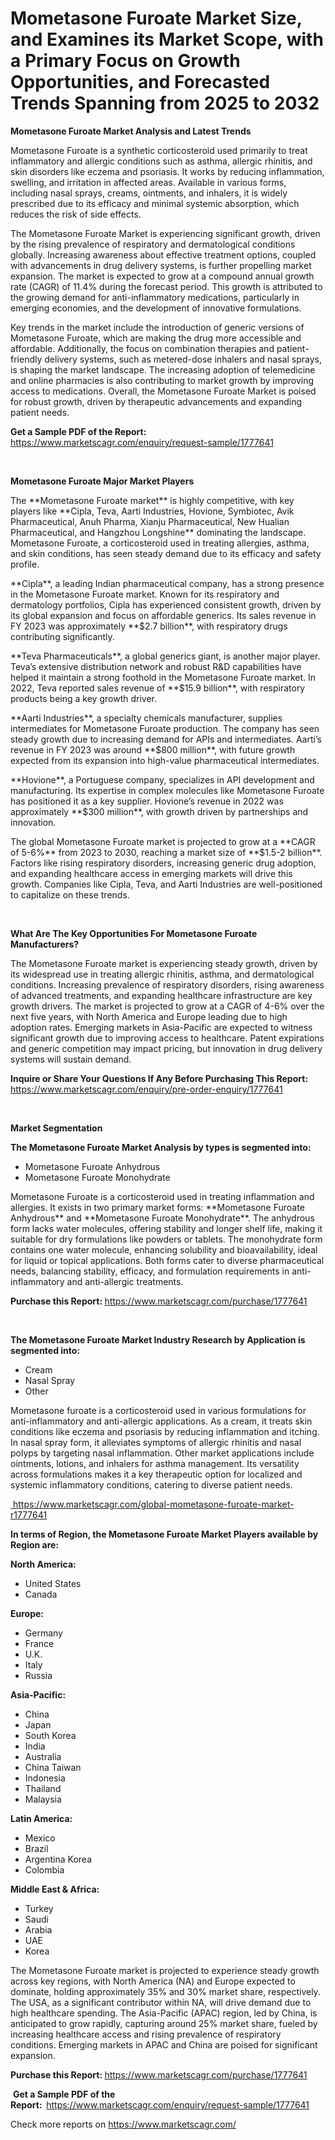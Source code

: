 <p><h1>Mometasone Furoate Market Size, and Examines its Market Scope, with a Primary Focus on Growth Opportunities, and Forecasted Trends Spanning from 2025 to 2032</h1></p><p><strong>Mometasone Furoate Market Analysis and Latest Trends</strong></p>
<p><p>Mometasone Furoate is a synthetic corticosteroid used primarily to treat inflammatory and allergic conditions such as asthma, allergic rhinitis, and skin disorders like eczema and psoriasis. It works by reducing inflammation, swelling, and irritation in affected areas. Available in various forms, including nasal sprays, creams, ointments, and inhalers, it is widely prescribed due to its efficacy and minimal systemic absorption, which reduces the risk of side effects.</p><p>The Mometasone Furoate Market is experiencing significant growth, driven by the rising prevalence of respiratory and dermatological conditions globally. Increasing awareness about effective treatment options, coupled with advancements in drug delivery systems, is further propelling market expansion. The market is expected to grow at a compound annual growth rate (CAGR) of 11.4% during the forecast period. This growth is attributed to the growing demand for anti-inflammatory medications, particularly in emerging economies, and the development of innovative formulations.</p><p>Key trends in the market include the introduction of generic versions of Mometasone Furoate, which are making the drug more accessible and affordable. Additionally, the focus on combination therapies and patient-friendly delivery systems, such as metered-dose inhalers and nasal sprays, is shaping the market landscape. The increasing adoption of telemedicine and online pharmacies is also contributing to market growth by improving access to medications. Overall, the Mometasone Furoate Market is poised for robust growth, driven by therapeutic advancements and expanding patient needs.</p></p>
<p><strong>Get a Sample PDF of the Report:&nbsp;</strong> <a href="https://www.marketscagr.com/enquiry/request-sample/1777641?utm_campaign=1905&utm_medium=2&utm_source=Github&utm_content=ia&utm_term=26012025&utm_id=mometasone-furoate">https://www.marketscagr.com/enquiry/request-sample/1777641</a></p>
<p>&nbsp;</p>
<p><strong>Mometasone Furoate Major Market Players</strong></p>
<p><p>The **Mometasone Furoate market** is highly competitive, with key players like **Cipla, Teva, Aarti Industries, Hovione, Symbiotec, Avik Pharmaceutical, Anuh Pharma, Xianju Pharmaceutical, New Hualian Pharmaceutical, and Hangzhou Longshine** dominating the landscape. Mometasone Furoate, a corticosteroid used in treating allergies, asthma, and skin conditions, has seen steady demand due to its efficacy and safety profile.</p><p>**Cipla**, a leading Indian pharmaceutical company, has a strong presence in the Mometasone Furoate market. Known for its respiratory and dermatology portfolios, Cipla has experienced consistent growth, driven by its global expansion and focus on affordable generics. Its sales revenue in FY 2023 was approximately **$2.7 billion**, with respiratory drugs contributing significantly.</p><p>**Teva Pharmaceuticals**, a global generics giant, is another major player. Teva’s extensive distribution network and robust R&D capabilities have helped it maintain a strong foothold in the Mometasone Furoate market. In 2022, Teva reported sales revenue of **$15.9 billion**, with respiratory products being a key growth driver.</p><p>**Aarti Industries**, a specialty chemicals manufacturer, supplies intermediates for Mometasone Furoate production. The company has seen steady growth due to increasing demand for APIs and intermediates. Aarti’s revenue in FY 2023 was around **$800 million**, with future growth expected from its expansion into high-value pharmaceutical intermediates.</p><p>**Hovione**, a Portuguese company, specializes in API development and manufacturing. Its expertise in complex molecules like Mometasone Furoate has positioned it as a key supplier. Hovione’s revenue in 2022 was approximately **$300 million**, with growth driven by partnerships and innovation.</p><p>The global Mometasone Furoate market is projected to grow at a **CAGR of 5-6%** from 2023 to 2030, reaching a market size of **$1.5-2 billion**. Factors like rising respiratory disorders, increasing generic drug adoption, and expanding healthcare access in emerging markets will drive this growth. Companies like Cipla, Teva, and Aarti Industries are well-positioned to capitalize on these trends.</p></p>
<p>&nbsp;</p>
<p><strong>What Are The Key Opportunities For Mometasone Furoate Manufacturers?</strong></p>
<p><p>The Mometasone Furoate market is experiencing steady growth, driven by its widespread use in treating allergic rhinitis, asthma, and dermatological conditions. Increasing prevalence of respiratory disorders, rising awareness of advanced treatments, and expanding healthcare infrastructure are key growth drivers. The market is projected to grow at a CAGR of 4-6% over the next five years, with North America and Europe leading due to high adoption rates. Emerging markets in Asia-Pacific are expected to witness significant growth due to improving access to healthcare. Patent expirations and generic competition may impact pricing, but innovation in drug delivery systems will sustain demand.</p></p>
<p><strong>Inquire or Share Your Questions If Any Before Purchasing This Report:</strong> <a href="https://www.marketscagr.com/enquiry/pre-order-enquiry/1777641?utm_campaign=1905&utm_medium=2&utm_source=Github&utm_content=ia&utm_term=26012025&utm_id=mometasone-furoate">https://www.marketscagr.com/enquiry/pre-order-enquiry/1777641</a></p>
<p>&nbsp;</p>
<p><strong>Market Segmentation</strong></p>
<p><strong>The Mometasone Furoate Market Analysis by types is segmented into:</strong></p>
<p><ul><li>Mometasone Furoate Anhydrous</li><li>Mometasone Furoate Monohydrate</li></ul></p>
<p><p>Mometasone Furoate is a corticosteroid used in treating inflammation and allergies. It exists in two primary market forms: **Mometasone Furoate Anhydrous** and **Mometasone Furoate Monohydrate**. The anhydrous form lacks water molecules, offering stability and longer shelf life, making it suitable for dry formulations like powders or tablets. The monohydrate form contains one water molecule, enhancing solubility and bioavailability, ideal for liquid or topical applications. Both forms cater to diverse pharmaceutical needs, balancing stability, efficacy, and formulation requirements in anti-inflammatory and anti-allergic treatments.</p></p>
<p><strong>Purchase this Report:&nbsp;</strong><a href="https://www.marketscagr.com/purchase/1777641?utm_campaign=1905&utm_medium=2&utm_source=Github&utm_content=ia&utm_term=26012025&utm_id=mometasone-furoate">https://www.marketscagr.com/purchase/1777641</a></p>
<p>&nbsp;</p>
<p><strong>The Mometasone Furoate Market Industry Research by Application is segmented into:</strong></p>
<p><ul><li>Cream</li><li>Nasal Spray</li><li>Other</li></ul></p>
<p><p>Mometasone furoate is a corticosteroid used in various formulations for anti-inflammatory and anti-allergic applications. As a cream, it treats skin conditions like eczema and psoriasis by reducing inflammation and itching. In nasal spray form, it alleviates symptoms of allergic rhinitis and nasal polyps by targeting nasal inflammation. Other market applications include ointments, lotions, and inhalers for asthma management. Its versatility across formulations makes it a key therapeutic option for localized and systemic inflammatory conditions, catering to diverse patient needs.</p></p>
<p><a href="https://www.marketscagr.com/global-mometasone-furoate-market-r1777641?utm_campaign=1905&utm_medium=2&utm_source=Github&utm_content=ia&utm_term=26012025&utm_id=mometasone-furoate">&nbsp;https://www.marketscagr.com/global-mometasone-furoate-market-r1777641</a></p>
<p><strong>In terms of Region, the Mometasone Furoate Market Players available by Region are:</strong></p>
<p>
    <p> <strong> North America: </strong>
        <ul>
            <li>United States</li>
            <li>Canada</li>
        </ul>
        </p> 
    <p> <strong> Europe: </strong>
        <ul>
            <li>Germany</li>
            <li>France</li>
            <li>U.K.</li>
            <li>Italy</li>
            <li>Russia</li>
        </ul>
        </p> 
    <p> <strong> Asia-Pacific: </strong>
        <ul>
            <li>China</li>
            <li>Japan</li>
            <li>South Korea</li>
            <li>India</li>
            <li>Australia</li>
            <li>China Taiwan</li>
            <li>Indonesia</li>
            <li>Thailand</li>
            <li>Malaysia</li>
        </ul>
        </p> 
    <p> <strong> Latin America: </strong>
        <ul>
            <li>Mexico</li>
            <li>Brazil</li>
            <li>Argentina Korea</li>
            <li>Colombia</li>
        </ul>
        </p> 
    <p> <strong> Middle East & Africa: </strong>
        <ul>
            <li>Turkey</li>
            <li>Saudi</li>
            <li>Arabia</li>
            <li>UAE</li>
            <li>Korea</li>
        </ul>
    </p>
    </p>
<p><p>The Mometasone Furoate market is projected to experience steady growth across key regions, with North America (NA) and Europe expected to dominate, holding approximately 35% and 30% market share, respectively. The USA, as a significant contributor within NA, will drive demand due to high healthcare spending. The Asia-Pacific (APAC) region, led by China, is anticipated to grow rapidly, capturing around 25% market share, fueled by increasing healthcare access and rising prevalence of respiratory conditions. Emerging markets in APAC and China are poised for significant expansion.</p></p>
<p><strong>Purchase this Report: </strong><a href="https://www.marketscagr.com/purchase/1777641?utm_campaign=1905&utm_medium=2&utm_source=Github&utm_content=ia&utm_term=26012025&utm_id=mometasone-furoate">https://www.marketscagr.com/purchase/1777641</a></p>
<p>&nbsp;<strong>Get a Sample PDF of the Report:&nbsp;&nbsp;</strong><a href="https://www.marketscagr.com/enquiry/request-sample/1777641?utm_campaign=1905&utm_medium=2&utm_source=Github&utm_content=ia&utm_term=26012025&utm_id=mometasone-furoate">https://www.marketscagr.com/enquiry/request-sample/1777641</a></p>
<p><strong></strong></p>
<p>Check more reports on <a href="https://www.marketscagr.com/?utm_campaign=1905&utm_medium=2&utm_source=Github&utm_content=ia&utm_term=26012025&utm_id=mometasone-furoate">https://www.marketscagr.com/</a></p>